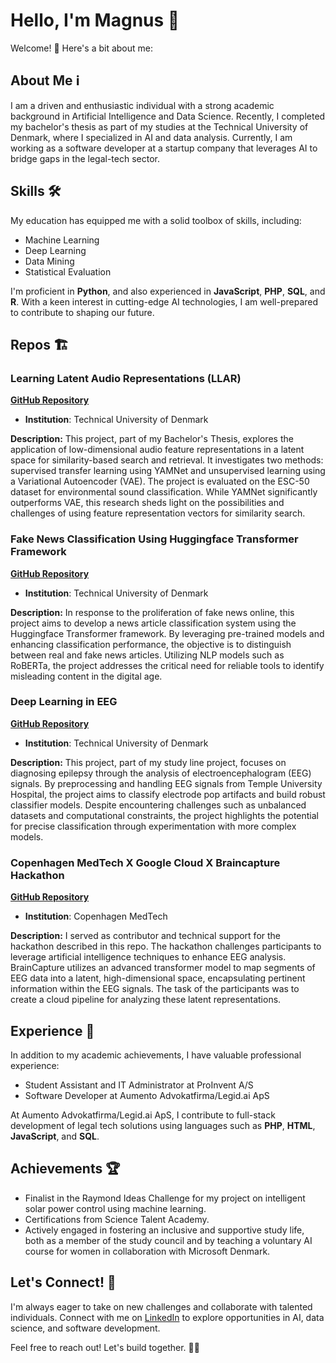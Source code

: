 # Hello, I'm Magnus 👋

Welcome! 🚀 Here's a bit about me:

## About Me ℹ️

I am a driven and enthusiastic individual with a strong academic background in Artificial Intelligence and Data Science. Recently, I completed my bachelor's thesis as part of my studies at the Technical University of Denmark, where I specialized in AI and data analysis. Currently, I am working as a software developer at a startup company that leverages AI to bridge gaps in the legal-tech sector.

## Skills 🛠️

My education has equipped me with a solid toolbox of skills, including:
- Machine Learning
- Deep Learning
- Data Mining
- Statistical Evaluation

I'm proficient in **Python**, and also experienced in **JavaScript**, **PHP**, **SQL**, and **R**. With a keen interest in cutting-edge AI technologies, I am well-prepared to contribute to shaping our future.

## Repos 🏗️

### Learning Latent Audio Representations (LLAR)
**[GitHub Repository](https://github.com/magnusgp/LLAR)**

- **Institution**: Technical University of Denmark

**Description:**
This project, part of my Bachelor's Thesis, explores the application of low-dimensional audio feature representations in a latent space for similarity-based search and retrieval. It investigates two methods: supervised transfer learning using YAMNet and unsupervised learning using a Variational Autoencoder (VAE). The project is evaluated on the ESC-50 dataset for environmental sound classification. While YAMNet significantly outperforms VAE, this research sheds light on the possibilities and challenges of using feature representation vectors for similarity search.

### Fake News Classification Using Huggingface Transformer Framework
**[GitHub Repository](https://github.com/magnusgp/fake-news-classification)**

- **Institution**: Technical University of Denmark

**Description:**
In response to the proliferation of fake news online, this project aims to develop a news article classification system using the Huggingface Transformer framework. By leveraging pre-trained models and enhancing classification performance, the objective is to distinguish between real and fake news articles. Utilizing NLP models such as RoBERTa, the project addresses the critical need for reliable tools to identify misleading content in the digital age.

### Deep Learning in EEG
**[GitHub Repository](https://github.com/magnusgp/dEEpG)**

- **Institution**: Technical University of Denmark

**Description:**
This project, part of my study line project, focuses on diagnosing epilepsy through the analysis of electroencephalogram (EEG) signals. By preprocessing and handling EEG signals from Temple University Hospital, the project aims to classify electrode pop artifacts and build robust classifier models. Despite encountering challenges such as unbalanced datasets and computational constraints, the project highlights the potential for precise classification through experimentation with more complex models.

### Copenhagen MedTech X Google Cloud X Braincapture Hackathon
**[GitHub Repository](https://github.com/AndersGMadsen/GoogleBrainCaptureHackathon)**

- **Institution**: Copenhagen MedTech

**Description:**
I served as contributor and technical support for the hackathon described in this repo. The hackathon challenges participants to leverage artificial intelligence techniques to enhance EEG analysis. BrainCapture utilizes an advanced transformer model to map segments of EEG data into a latent, high-dimensional space, encapsulating pertinent information within the EEG signals. The task of the participants was to create a cloud pipeline for analyzing these latent representations.

## Experience 💼

In addition to my academic achievements, I have valuable professional experience:
- Student Assistant and IT Administrator at ProInvent A/S
- Software Developer at Aumento Advokatfirma/Legid.ai ApS

At Aumento Advokatfirma/Legid.ai ApS, I contribute to full-stack development of legal tech solutions using languages such as **PHP**, **HTML**, **JavaScript**, and **SQL**.

## Achievements 🏆

- Finalist in the Raymond Ideas Challenge for my project on intelligent solar power control using machine learning.
- Certifications from Science Talent Academy.
- Actively engaged in fostering an inclusive and supportive study life, both as a member of the study council and by teaching a voluntary AI course for women in collaboration with Microsoft Denmark.

## Let's Connect! 🔗

I'm always eager to take on new challenges and collaborate with talented individuals. Connect with me on [LinkedIn](https://www.linkedin.com/in/magnus-guldberg-pedersen-4615871a5/) to explore opportunities in AI, data science, and software development.

Feel free to reach out! Let's build together. 🚀✨

